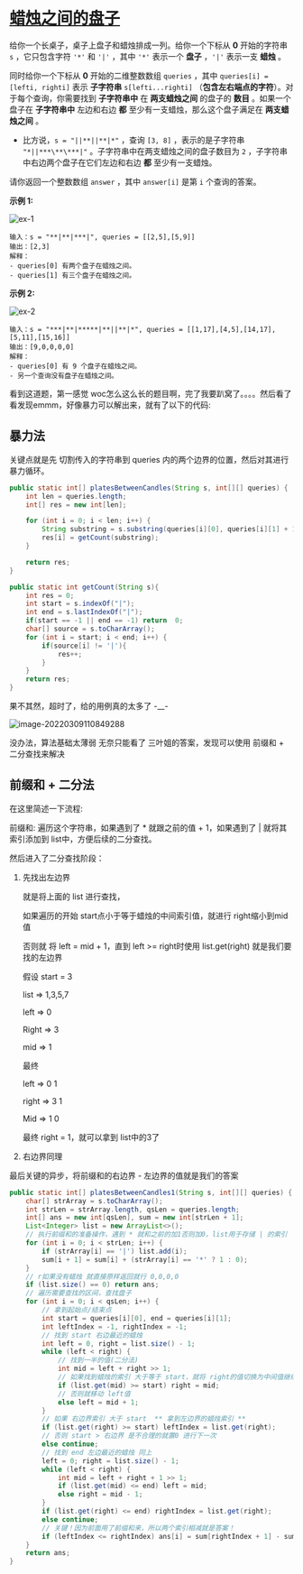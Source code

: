 # [蜡烛之间的盘子](https://leetcode-cn.com/problems/plates-between-candles/)

给你一个长桌子，桌子上盘子和蜡烛排成一列。给你一个下标从 **0** 开始的字符串 `s` ，它只包含字符 `'*'` 和 `'|'` ，其中 `'*'` 表示一个 **盘子** ，`'|'` 表示一支 **蜡烛** 。

同时给你一个下标从 **0** 开始的二维整数数组 `queries` ，其中 `queries[i] = [lefti, righti]` 表示 **子字符串** `s[lefti...righti]` （**包含左右端点的字符**）。对于每个查询，你需要找到 **子字符串中** 在 **两支蜡烛之间** 的盘子的 **数目** 。如果一个盘子在 **子字符串中** 左边和右边 **都** 至少有一支蜡烛，那么这个盘子满足在 **两支蜡烛之间** 。

- 比方说，`s = "||**||**|*"` ，查询 `[3, 8]` ，表示的是子字符串 `"*||***\**\***|"` 。子字符串中在两支蜡烛之间的盘子数目为 `2` ，子字符串中右边两个盘子在它们左边和右边 **都** 至少有一支蜡烛。

请你返回一个整数数组 `answer` ，其中 `answer[i]` 是第 `i` 个查询的答案。

 

**示例 1:**

![ex-1](http://image.tinx.top/ex-1.png)

```
输入：s = "**|**|***|", queries = [[2,5],[5,9]]
输出：[2,3]
解释：
- queries[0] 有两个盘子在蜡烛之间。
- queries[1] 有三个盘子在蜡烛之间。
```

**示例 2:**

![ex-2](http://image.tinx.top/ex-2.png)

```
输入：s = "***|**|*****|**||**|*", queries = [[1,17],[4,5],[14,17],[5,11],[15,16]]
输出：[9,0,0,0,0]
解释：
- queries[0] 有 9 个盘子在蜡烛之间。
- 另一个查询没有盘子在蜡烛之间。
```



看到这道题，第一感觉 woc怎么这么长的题目啊，完了我要趴窝了。。。。然后看了看发现emmm，好像暴力可以解出来，就有了以下的代码:

## 暴力法

关键点就是先 切割传入的字符串到 queries 内的两个边界的位置，然后对其进行暴力循环。

```java
public static int[] platesBetweenCandles(String s, int[][] queries) {
    int len = queries.length;
    int[] res = new int[len];

    for (int i = 0; i < len; i++) {
        String substring = s.substring(queries[i][0], queries[i][1] + 1);
        res[i] = getCount(substring);
    }

    return res;
}

public static int getCount(String s){
    int res = 0;
    int start = s.indexOf("|");
    int end = s.lastIndexOf("|");
    if(start == -1 || end == -1) return  0;
    char[] source = s.toCharArray();
    for (int i = start; i < end; i++) {
        if(source[i] != '|'){
            res++;
        }
    }
    return res;
}
```

果不其然，超时了，给的用例真的太多了 -__-

![image-20220309110849288](http://image.tinx.top/image-20220309110849288.png)



没办法，算法基础太薄弱 无奈只能看了 三叶姐的答案，发现可以使用 前缀和 + 二分查找来解决

## 前缀和 + 二分法

在这里简述一下流程:

前缀和: 遍历这个字符串，如果遇到了 * 就跟之前的值 + 1，如果遇到了 | 就将其索引添加到 list中，方便后续的二分查找。

然后进入了二分查找阶段：

1. 先找出左边界

   就是将上面的 list 进行查找，

   如果遍历的开始 start点小于等于蜡烛的中间索引值，就进行 right缩小到mid值

   否则就 将 left = mid + 1，直到 left >= right时使用 list.get(right) 就是我们要找的左边界

   假设 start = 3

   list => 1,3,5,7

   left => 0

   Right => 3

   mid => 1

   最终

   left => 0 1

   right => 3 1

   Mid => 1 0

   最终 right = 1，就可以拿到 list中的3了

2. 右边界同理

最后关键的异步，将前缀和的右边界 - 左边界的值就是我们的答案

```java
public static int[] platesBetweenCandles1(String s, int[][] queries) {
    char[] strArray = s.toCharArray();
    int strLen = strArray.length, qsLen = queries.length;
    int[] ans = new int[qsLen], sum = new int[strLen + 1];
    List<Integer> list = new ArrayList<>();
    // 执行前缀和的准备操作，遇到 * 就和之前的加1否则加0，list用于存储 | 的索引
    for (int i = 0; i < strLen; i++) {
        if (strArray[i] == '|') list.add(i);
        sum[i + 1] = sum[i] + (strArray[i] == '*' ? 1 : 0);
    }
    // r如果没有蜡烛 就直接原样返回就行 0,0,0,0
    if (list.size() == 0) return ans;
    // 遍历需要查找的区间，查找盘子
    for (int i = 0; i < qsLen; i++) {
        // 拿到起始点/结束点
        int start = queries[i][0], end = queries[i][1];
        int leftIndex = -1, rightIndex = -1;
        // 找到 start 右边最近的蜡烛
        int left = 0, right = list.size() - 1;
        while (left < right) {
            // 找到一半的值(二分法)
            int mid = left + right >> 1;
            // 如果找到蜡烛的索引 大于等于 start，就将 right的值切换为中间值继续寻找
            if (list.get(mid) >= start) right = mid;
            // 否则就移动 left值
            else left = mid + 1;
        }
        // 如果 右边界索引 大于 start  ** 拿到左边界的蜡烛索引 **
        if (list.get(right) >= start) leftIndex = list.get(right);
        // 否则 start > 右边界 是不合理的就置0 进行下一次
        else continue;
        // 找到 end 左边最近的蜡烛 同上
        left = 0; right = list.size() - 1;
        while (left < right) {
            int mid = left + right + 1 >> 1;
            if (list.get(mid) <= end) left = mid;
            else right = mid - 1;
        }
        if (list.get(right) <= end) rightIndex = list.get(right);
        else continue;
        // 关键！因为前面用了前缀和来，所以两个索引相减就是答案！
        if (leftIndex <= rightIndex) ans[i] = sum[rightIndex + 1] - sum[leftIndex];
    }
    return ans;
}
```





 